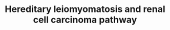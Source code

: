 ---
annotations:
- id: PW:0001017
  parent: disease pathway
  type: Pathway Ontology
  value: renal cell carcinoma pathway
- id: DOID:5138
  parent: disease of cellular proliferation
  type: Disease Ontology
  value: leiomyomatosis
- id: DOID:4450
  parent: disease of cellular proliferation
  type: Disease Ontology
  value: renal cell carcinoma
- id: PW:0000605
  parent: disease pathway
  type: Pathway Ontology
  value: cancer pathway
authors:
- Khanspers
- Egonw
- MaintBot
- Fehrhart
- Finterly
description: Hereditary leiomyomatosis and renal cell carcinoma (HLRCC) is an autosomal
  dominant hereditary cancer syndrome in which affected individuals are at risk for
  the development of cutaneous and uterine leiomyomas and kidney cancer. HLRCC is
  characterized by germline mutation of the tricarboxylic acid cycle (TCA) enzyme,
  fumarate hydratase (FH). FH-deficient kidney cancer is characterized by impaired
  oxidative phosphorylation and a metabolic shift to aerobic glycolysis, a form of
  metabolic reprogramming referred to as the Warburg effect.    AMPK is a negative
  regulator of the Warburg effect in Fumarate hydratase-deficient kidney cancer. Fumarate
  hydratase (FH)-deficient kidney cancer, characterized by impaired oxidative phosphorylation,
  and undergoes a metabolic shift to aerobic glycolysis to generate ATP required for
  the increased energetic demands of rapidly proliferating cells. The increased glycolysis
  suppresses expression and activation of AMPK which results in increased S6 and ACC
  activity, promoting anabolic growth and proliferation. Decreased AMPK results in
  decreased p53 and the iron transporter, DMT1. The iron responsive proteins, IRP1
  and IRP2, as well as the IRP target, transferrin receptor protein 1 (TFRC) are elevated,
  indicating that cytosolic iron concentrations decrease secondary to decreased DMT1
  activity. Prolyl hydroxylase, which is sensitive to iron levels, would be inhibited
  by decreased cytosolic iron levels, stabilizing HIF1α. Fumarate, which increases
  in FH- deficient cells, has been shown to inhibit prolyl hydroxylase, which would
  lead to further stabilization of HIF1α, increasing transcription of factors such
  as vascular endothelial growth factor (VEGF) and the glucose transporter, GLUT1.
  Increased fumarate has been shown to succinate KEAP1, thus altering it's conformation
  and disrupting its ability to induce degradation of Nrf2. Nrf2 transcription is
  increased activating anti-oxidant response and protecting against oxidative stress.
  Increased HIF1α would stimulate LDHA, increasing lactate production, and would stimulate
  PDK1, which inhibits PDH and would decrease entry of pyruvate into the TCA cycle.
  FH-deficient kidney cancer use a glutamine- dependent reductive carboxylation rather
  than rather than oxidative metabolism for citrate formation (red arrows). Glutamine
  is the major source for the increased fatty acid synthesis required for rapid proliferation
  in these cells with disabled normal oxidative phosphorylation. Potential approaches
  for treatment of this aggressive form of kidney cancer include agents that stimulate
  AMPK, agents that target the tumor vasculature and glucose transport, agents that
  inhibit LDHA and agents that target the critical glutamine-dependent reductive fatty
  acid/lipid synthetic pathway. (Linehan and Rouault, Clin Cancer Res, 2013)
last-edited: 2021-06-23
ndex: bbf562d6-8b69-11eb-9e72-0ac135e8bacf
organisms:
- Homo sapiens
redirect_from:
- /index.php/Pathway:WP4206
- /instance/WP4206
- /instance/WP4206_rr123458
revision: r123458
schema-jsonld:
- '@context': https://schema.org/
  '@id': https://wikipathways.github.io/pathways/WP4206.html
  '@type': Dataset
  creator:
    '@type': Organization
    name: WikiPathways
  description: Hereditary leiomyomatosis and renal cell carcinoma (HLRCC) is an autosomal
    dominant hereditary cancer syndrome in which affected individuals are at risk
    for the development of cutaneous and uterine leiomyomas and kidney cancer. HLRCC
    is characterized by germline mutation of the tricarboxylic acid cycle (TCA) enzyme,
    fumarate hydratase (FH). FH-deficient kidney cancer is characterized by impaired
    oxidative phosphorylation and a metabolic shift to aerobic glycolysis, a form
    of metabolic reprogramming referred to as the Warburg effect.    AMPK is a negative
    regulator of the Warburg effect in Fumarate hydratase-deficient kidney cancer.
    Fumarate hydratase (FH)-deficient kidney cancer, characterized by impaired oxidative
    phosphorylation, and undergoes a metabolic shift to aerobic glycolysis to generate
    ATP required for the increased energetic demands of rapidly proliferating cells.
    The increased glycolysis suppresses expression and activation of AMPK which results
    in increased S6 and ACC activity, promoting anabolic growth and proliferation.
    Decreased AMPK results in decreased p53 and the iron transporter, DMT1. The iron
    responsive proteins, IRP1 and IRP2, as well as the IRP target, transferrin receptor
    protein 1 (TFRC) are elevated, indicating that cytosolic iron concentrations decrease
    secondary to decreased DMT1 activity. Prolyl hydroxylase, which is sensitive to
    iron levels, would be inhibited by decreased cytosolic iron levels, stabilizing
    HIF1α. Fumarate, which increases in FH- deficient cells, has been shown to inhibit
    prolyl hydroxylase, which would lead to further stabilization of HIF1α, increasing
    transcription of factors such as vascular endothelial growth factor (VEGF) and
    the glucose transporter, GLUT1. Increased fumarate has been shown to succinate
    KEAP1, thus altering it's conformation and disrupting its ability to induce degradation
    of Nrf2. Nrf2 transcription is increased activating anti-oxidant response and
    protecting against oxidative stress. Increased HIF1α would stimulate LDHA, increasing
    lactate production, and would stimulate PDK1, which inhibits PDH and would decrease
    entry of pyruvate into the TCA cycle. FH-deficient kidney cancer use a glutamine-
    dependent reductive carboxylation rather than rather than oxidative metabolism
    for citrate formation (red arrows). Glutamine is the major source for the increased
    fatty acid synthesis required for rapid proliferation in these cells with disabled
    normal oxidative phosphorylation. Potential approaches for treatment of this aggressive
    form of kidney cancer include agents that stimulate AMPK, agents that target the
    tumor vasculature and glucose transport, agents that inhibit LDHA and agents that
    target the critical glutamine-dependent reductive fatty acid/lipid synthetic pathway.
    (Linehan and Rouault, Clin Cancer Res, 2013)
  keywords:
  - ACACA
  - ACACB
  - ATP
  - Acetyl-CoA
  - CO2
  - CUL3
  - EGLN1
  - FH
  - GLUT1
  - HIF1A
  - Iron
  - KEAP1
  - L-malate
  - LDHA
  - NFE2L2
  - O2+
  - Oxaloacetate
  - PDHA1
  - PDHA2
  - PDHB
  - PDK1
  - PRKAA1
  - PRKAB1
  - PRKAG1
  - RPS6
  - SLC11A2
  - Succinyl-CoA
  - TP53
  - VEGFA
  - alpha-ketoglutarate
  - citrate
  - fatty acids
  - fumarate
  - glucose
  - glutamate
  - iron
  - isocitrate
  - lactate
  - malonyl-CoA
  - phospholipids
  - pyruvate
  - succinate
  license: CC0
  name: Hereditary leiomyomatosis and renal cell carcinoma pathway
seo: CreativeWork
title: Hereditary leiomyomatosis and renal cell carcinoma pathway
wpid: WP4206
---